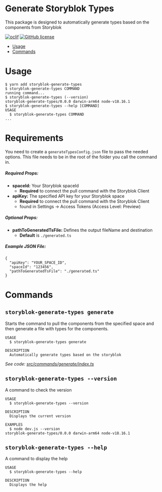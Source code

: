 # Generate Storyblok Types

This package is designed to automatically generate types based on the components from Storyblok

[![oclif](https://img.shields.io/badge/cli-oclif-brightgreen.svg)](https://oclif.io)
[![GitHub license](https://img.shields.io/github/license/oclif/hello-world)](https://github.com/oclif/hello-world/blob/main/LICENSE)

<!-- toc -->

- [Usage](#usage)
- [Commands](#commands)
<!-- tocstop -->

# Usage

<!-- usage -->

```sh-session
$ yarn add storyblok-generate-types
$ storyblok-generate-types COMMAND
running command...
$ storyblok-generate-types (--version)
storyblok-generate-types/0.0.0 darwin-arm64 node-v18.16.1
$ storyblok-generate-types --help [COMMAND]
USAGE
  $ storyblok-generate-types COMMAND
...
```

<!-- usagestop -->

<!-- requirements -->

# Requirements

You need to create a `generateTypesConfig.json` file to pass the needed options. This file needs to be in the root of the folder you call the command in.

##### Required Props:

- **spaceId:** Your Storyblok spaceId
  - **Required** to connect the pull command with the Storyblok Client
- **apiKey:** The specified API key for your Storyblok space
  - **Required** to connect the pull command with the Storyblok Client
  - found in Settings -> Access Tokens (Access Level: Preview)

##### Optional Props:

- **pathToGeneratedTsFile:** Defines the output fileName and destination
  - **Default** is `./generated.ts`

##### Example JSON File:

```
{
  "apiKey": "YOUR_SPACE_ID",
  "spaceId": "123456",
  "pathToGeneratedTsFile": "./generated.ts"
}

```

# Commands

<!-- commands -->

## `storyblok-generate-types generate`

Starts the command to pull the components from the specified space and then generate a file with types for the components.

```
USAGE
  $ storyblok-generate-types generate

DESCRIPTION
  Automatically generate types based on the storyblok
```

_See code: [src/commands/generate/index.ts](https://github.com/Lilxdomi/storyblok-generate-types/blob/v0.0.0/src/commands/generate/index.ts)_

## `storyblok-generate-types --version`

A command to check the version

```
USAGE
  $ storyblok-generate-types --version

DESCRIPTION
  Displays the current version

EXAMPLES
  $ node dev.js --version
storyblok-generate-types/0.0.0 darwin-arm64 node-v18.16.1
```

## `storyblok-generate-types --help`

A command to display the help

```
USAGE
  $ storyblok-generate-types --help

DESCRIPTION
  Displays the help
```

<!-- commandsstop -->
